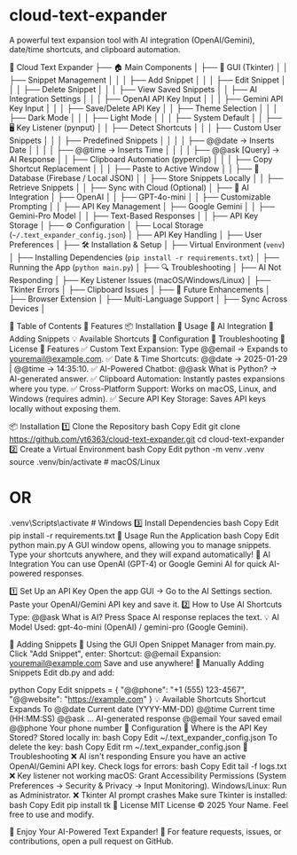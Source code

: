 # cloud-text-expander
A powerful text expansion tool with AI integration (OpenAI/Gemini), date/time shortcuts, and clipboard automation.

📌 Cloud Text Expander
 ├── 🏠 Main Components
 │   ├── 🎨 GUI (Tkinter)
 │   │   ├── Snippet Management
 │   │   │   ├── Add Snippet
 │   │   │   ├── Edit Snippet
 │   │   │   ├── Delete Snippet
 │   │   │   ├── View Saved Snippets
 │   │   ├── AI Integration Settings
 │   │   │   ├── OpenAI API Key Input
 │   │   │   ├── Gemini API Key Input
 │   │   │   ├── Save/Delete API Key
 │   │   ├── Theme Selection
 │   │   │   ├── Dark Mode
 │   │   │   ├── Light Mode
 │   │   │   ├── System Default
 │
 │   ├── 🖥️ Key Listener (pynput)
 │   │   ├── Detect Shortcuts
 │   │   │   ├── Custom User Snippets
 │   │   │   ├── Predefined Snippets
 │   │   │   │   ├── @@date → Inserts Date
 │   │   │   │   ├── @@time → Inserts Time
 │   │   │   │   ├── @@ask [Query] → AI Response
 │   │   ├── Clipboard Automation (pyperclip)
 │   │   │   ├── Copy Shortcut Replacement
 │   │   │   ├── Paste to Active Window
 │
 │   ├── 📂 Database (Firebase / Local JSON)
 │   │   ├── Store Snippets Locally
 │   │   ├── Retrieve Snippets
 │   │   ├── Sync with Cloud (Optional)
 │
 ├── 🤖 AI Integration
 │   ├── OpenAI
 │   │   ├── GPT-4o-mini
 │   │   ├── Customizable Prompting
 │   │   ├── API Key Management
 │   ├── Google Gemini
 │   │   ├── Gemini-Pro Model
 │   │   ├── Text-Based Responses
 │   │   ├── API Key Storage
 │
 ├── ⚙️ Configuration
 │   ├── Local Storage (`~/.text_expander_config.json`)
 │   ├── API Key Handling
 │   ├── User Preferences
 │
 ├── 🛠️ Installation & Setup
 │   ├── Virtual Environment (`venv`)
 │   ├── Installing Dependencies (`pip install -r requirements.txt`)
 │   ├── Running the App (`python main.py`)
 │
 ├── 🔍 Troubleshooting
 │   ├── AI Not Responding
 │   ├── Key Listener Issues (macOS/Windows/Linux)
 │   ├── Tkinter Errors
 │   ├── Clipboard Issues
 │
 ├── 🚀 Future Enhancements
 │   ├── Browser Extension
 │   ├── Multi-Language Support
 │   ├── Sync Across Devices
 │


📖 Table of Contents
🔧 Features
📦 Installation
🚀 Usage
🧠 AI Integration
📝 Adding Snippets
💡 Available Shortcuts
🔧 Configuration
🐞 Troubleshooting
📜 License
🔧 Features
✅ Custom Text Expansion: Type @@email → Expands to youremail@example.com.
✅ Date & Time Shortcuts: @@date → 2025-01-29 | @@time → 14:35:10.
✅ AI-Powered Chatbot: @@ask What is Python? → AI-generated answer.
✅ Clipboard Automation: Instantly pastes expansions where you type.
✅ Cross-Platform Support: Works on macOS, Linux, and Windows (requires admin).
✅ Secure API Key Storage: Saves API keys locally without exposing them.

📦 Installation
1️⃣ Clone the Repository
bash
Copy
Edit
git clone https://github.com/yt6363/cloud-text-expander.git
cd cloud-text-expander
2️⃣ Create a Virtual Environment
bash
Copy
Edit
python -m venv .venv
source .venv/bin/activate  # macOS/Linux
# OR
.venv\Scripts\activate  # Windows
3️⃣ Install Dependencies
bash
Copy
Edit
pip install -r requirements.txt
🚀 Usage
Run the Application
bash
Copy
Edit
python main.py
A GUI window opens, allowing you to manage snippets.
Type your shortcuts anywhere, and they will expand automatically!
🧠 AI Integration
You can use OpenAI (GPT-4) or Google Gemini AI for quick AI-powered responses.

1️⃣ Set Up an API Key
Open the app GUI → Go to the AI Settings section.
Paste your OpenAI/Gemini API key and save it.
2️⃣ How to Use AI Shortcuts
Type: @@ask What is AI?
Press Space
AI response replaces the text.
💡 AI Model Used: gpt-4o-mini (OpenAI) / gemini-pro (Google Gemini).

📝 Adding Snippets
📌 Using the GUI
Open Snippet Manager from main.py.
Click "Add Snippet", enter:
Shortcut: @@email
Expansion: youremail@example.com
Save and use anywhere!
📌 Manually Adding Snippets
Edit db.py and add:

python
Copy
Edit
snippets = {
    "@@phone": "+1 (555) 123-4567",
    "@@website": "https://example.com"
}
💡 Available Shortcuts
Shortcut	Expands To
@@date	Current date (YYYY-MM-DD)
@@time	Current time (HH:MM:SS)
@@ask ...	AI-generated response
@@email	Your saved email
@@phone	Your phone number
🔧 Configuration
📌 Where is the API Key Stored?
Stored locally in:
bash
Copy
Edit
~/.text_expander_config.json
To delete the key:
bash
Copy
Edit
rm ~/.text_expander_config.json
🐞 Troubleshooting
❌ AI isn't responding
Ensure you have an active OpenAI/Gemini API key.
Check logs for errors:
bash
Copy
Edit
tail -f logs.txt
❌ Key listener not working
macOS: Grant Accessibility Permissions (System Preferences → Security & Privacy → Input Monitoring).
Windows/Linux: Run as Administrator.
❌ Tkinter AI prompt crashes
Make sure Tkinter is installed:
bash
Copy
Edit
pip install tk
📜 License
MIT License
© 2025 Your Name. Feel free to use and modify.

🎉 Enjoy Your AI-Powered Text Expander! 🚀
For feature requests, issues, or contributions, open a pull request on GitHub.
